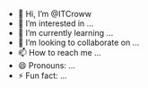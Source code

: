 - 👋 Hi, I’m @ITCroww
- 👀 I’m interested in ...
- 🌱 I’m currently learning ...
- 💞️ I’m looking to collaborate on ...
- 📫 How to reach me ...
- 😄 Pronouns: ...
- ⚡ Fun fact: ...

<!---
ITCroww/ITCroww is a ✨ special ✨ repository because its `README.md` (this file) appears on your GitHub profile.
You can click the Preview link to take a look at your changes.
--->
